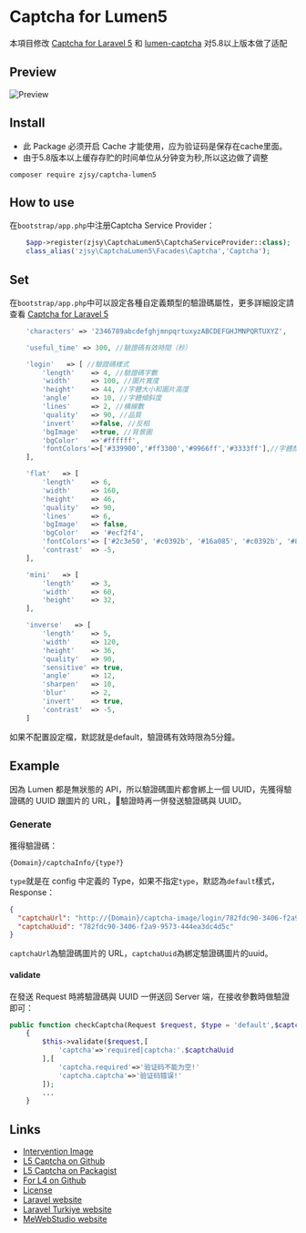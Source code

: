 # Captcha for Lumen5

本項目修改 [Captcha for Laravel 5](https://github.com/mewebstudio/captcha) 和 [lumen-captcha](https://github.com/aishan/lumen-captcha) 对5.8以上版本做了适配


## Preview
![Preview](http://i.imgur.com/HYtr744.png)

## Install
* 此 Package 必须开启 Cache 才能使用，应为验证码是保存在cache里面。
* 由于5.8版本以上缓存存贮的时间单位从分钟变为秒,所以这边做了调整
```
composer require zjsy/captcha-lumen5
```


## How to use

在`bootstrap/app.php`中注册Captcha Service Provider：

```php
    $app->register(zjsy\CaptchaLumen5\CaptchaServiceProvider::class);
    class_alias('zjsy\CaptchaLumen5\Facades\Captcha','Captcha');
```


## Set

在`bootstrap/app.php`中可以設定各種自定義類型的驗證碼屬性，更多詳細設定請查看 [Captcha for Laravel 5](https://github.com/mewebstudio/captcha)
```php
    'characters' => '2346789abcdefghjmnpqrtuxyzABCDEFGHJMNPQRTUXYZ',

    'useful_time' => 300, //驗證碼有效時間（秒）

    'login'   => [ //驗證碼樣式
        'length'    => 4, //驗證碼字數
        'width'     => 100, //圖片寬度
        'height'    => 44, //字體大小和圖片高度
        'angle'     => 10, //字體傾斜度
        'lines'     => 2, //橫線數
        'quality'   => 90, //品質
        'invert'    =>false, //反相
        'bgImage'   =>true, //背景圖
        'bgColor'   =>'#ffffff',
        'fontColors'=>['#339900','#ff3300','#9966ff','#3333ff'],//字體顏色
    ],

    'flat'   => [
        'length'    => 6,
        'width'     => 160,
        'height'    => 46,
        'quality'   => 90,
        'lines'     => 6,
        'bgImage'   => false,
        'bgColor'   => '#ecf2f4',
        'fontColors'=> ['#2c3e50', '#c0392b', '#16a085', '#c0392b', '#8e44ad', '#303f9f', '#f57c00', '#795548'],
        'contrast'  => -5,
    ],

    'mini'   => [
        'length'    => 3,
        'width'     => 60,
        'height'    => 32,
    ],

    'inverse'   => [
        'length'    => 5,
        'width'     => 120,
        'height'    => 36,
        'quality'   => 90,
        'sensitive' => true,
        'angle'     => 12,
        'sharpen'   => 10,
        'blur'      => 2,
        'invert'    => true,
        'contrast'  => -5,
    ]
```
如果不配置設定檔，默認就是default，驗證碼有效時限為5分鐘。
## Example
因為 Lumen 都是無狀態的 API，所以驗證碼圖片都會綁上一個 UUID，先獲得驗證碼的 UUID 跟圖片的 URL，驗證時再一併發送驗證碼與 UUID。
### Generate
獲得驗證碼：
```
{Domain}/captchaInfo/{type?}
```
`type`就是在 config 中定義的 Type，如果不指定`type`，默認為`default`樣式，Response：
```json
{
  "captchaUrl": "http://{Domain}/captcha-image/login/782fdc90-3406-f2a9-9573-444ea3dc4d5c",
  "captchaUuid": "782fdc90-3406-f2a9-9573-444ea3dc4d5c"
}
```
`captchaUrl`為驗證碼圖片的 URL，`captchaUuid`為綁定驗證碼圖片的uuid。

#### validate
在發送 Request 時將驗證碼與 UUID 一併送回 Server 端，在接收參數時做驗證即可：
```php
public function checkCaptcha(Request $request, $type = 'default',$captchaUuid)
    {
        $this->validate($request,[
            'captcha'=>'required|captcha:'.$captchaUuid
        ],[
            'captcha.required'=>'验证码不能为空!'
            'captcha.captcha'=>'验证码错误!'
        ]);
        ...
    }
```


## Links
* [Intervention Image](https://github.com/Intervention/image)
* [L5 Captcha on Github](https://github.com/mewebstudio/captcha)
* [L5 Captcha on Packagist](https://packagist.org/packages/mews/captcha)
* [For L4 on Github](https://github.com/mewebstudio/captcha/tree/master-l4)
* [License](http://www.opensource.org/licenses/mit-license.php)
* [Laravel website](http://laravel.com)
* [Laravel Turkiye website](http://www.laravel.gen.tr)
* [MeWebStudio website](http://www.mewebstudio.com)


